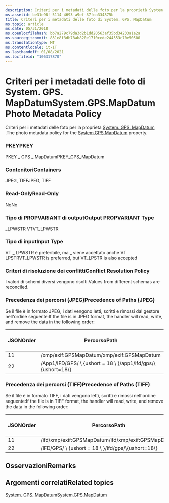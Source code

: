 ```yaml
---
description: Criteri per i metadati delle foto per la proprietà System. GPS. MapDatum.
ms.assetid: be31e98f-5114-4693-a9ef-37fea334875b
title: Criteri per i metadati delle foto di System. GPS. MapDatum
ms.topic: article
ms.date: 05/31/2018
ms.openlocfilehash: bb7a279c79da3d2b1dd20563af35bd34233a1a2a
ms.sourcegitcommit: 831e8f3db78ab820e1710cede244553c70e50500
ms.translationtype: MT
ms.contentlocale: it-IT
ms.lasthandoff: 01/08/2021
ms.locfileid: "106317870"
---
```

# <a name="systemgpsmapdatum-photo-metadata-policy"></a><span data-ttu-id="48799-103">Criteri per i metadati delle foto di System. GPS. MapDatum</span><span class="sxs-lookup"><span data-stu-id="48799-103">System.GPS.MapDatum Photo Metadata Policy</span></span>

<span data-ttu-id="48799-104">Criteri per i metadati delle foto per la proprietà [System. GPS. MapDatum](../properties/props-system-gps-mapdatum.md) .</span><span class="sxs-lookup"><span data-stu-id="48799-104">The photo metadata policy for the [System.GPS.MapDatum](../properties/props-system-gps-mapdatum.md) property.</span></span>

### <a name="pkey"></a><span data-ttu-id="48799-105">PKEY</span><span class="sxs-lookup"><span data-stu-id="48799-105">PKEY</span></span>

<span data-ttu-id="48799-106">PKEY \_ GPS \_ MapDatum</span><span class="sxs-lookup"><span data-stu-id="48799-106">PKEY\_GPS\_MapDatum</span></span>

### <a name="containers"></a><span data-ttu-id="48799-107">Contenitori</span><span class="sxs-lookup"><span data-stu-id="48799-107">Containers</span></span>

<span data-ttu-id="48799-108">JPEG, TIFF</span><span class="sxs-lookup"><span data-stu-id="48799-108">JPEG, TIFF</span></span>

### <a name="read-only"></a><span data-ttu-id="48799-109">Read-Only</span><span class="sxs-lookup"><span data-stu-id="48799-109">Read-Only</span></span>

<span data-ttu-id="48799-110">No</span><span class="sxs-lookup"><span data-stu-id="48799-110">No</span></span>

### <a name="output-propvariant-type"></a><span data-ttu-id="48799-111">Tipo di PROPVARIANT di output</span><span class="sxs-lookup"><span data-stu-id="48799-111">Output PROPVARIANT Type</span></span>

<span data-ttu-id="48799-112">\_LPWSTR VT</span><span class="sxs-lookup"><span data-stu-id="48799-112">VT\_LPWSTR</span></span>

### <a name="input-type"></a><span data-ttu-id="48799-113">Tipo di input</span><span class="sxs-lookup"><span data-stu-id="48799-113">Input Type</span></span>

<span data-ttu-id="48799-114">VT \_ LPWSTR è preferibile, ma \_ viene accettato anche VT LPSTR</span><span class="sxs-lookup"><span data-stu-id="48799-114">VT\_LPWSTR is preferred, but VT\_LPSTR is also accepted</span></span>

### <a name="conflict-resolution-policy"></a><span data-ttu-id="48799-115">Criteri di risoluzione dei conflitti</span><span class="sxs-lookup"><span data-stu-id="48799-115">Conflict Resolution Policy</span></span>

<span data-ttu-id="48799-116">I valori di schemi diversi vengono risolti.</span><span class="sxs-lookup"><span data-stu-id="48799-116">Values from different schemas are reconciled.</span></span>

### <a name="precedence-of-paths-jpeg"></a><span data-ttu-id="48799-117">Precedenza dei percorsi (JPEG)</span><span class="sxs-lookup"><span data-stu-id="48799-117">Precedence of Paths (JPEG)</span></span>

<span data-ttu-id="48799-118">Se il file è in formato JPEG, i dati vengono letti, scritti e rimossi dal gestore nell'ordine seguente:</span><span class="sxs-lookup"><span data-stu-id="48799-118">If the file is in JPEG format, the handler will read, write, and remove the data in the following order:</span></span>



| <span data-ttu-id="48799-119">JSON</span><span class="sxs-lookup"><span data-stu-id="48799-119">Order</span></span> | <span data-ttu-id="48799-120">Percorso</span><span class="sxs-lookup"><span data-stu-id="48799-120">Path</span></span>                          | <span data-ttu-id="48799-121">Formato disco</span><span class="sxs-lookup"><span data-stu-id="48799-121">Disk Format</span></span> | <span data-ttu-id="48799-122">Necessario</span><span class="sxs-lookup"><span data-stu-id="48799-122">Required</span></span> |
|-------|-------------------------------|-------------|----------|
| <span data-ttu-id="48799-123">1</span><span class="sxs-lookup"><span data-stu-id="48799-123">1</span></span>     | <span data-ttu-id="48799-124">/xmp/exif:GPSMapDatum</span><span class="sxs-lookup"><span data-stu-id="48799-124">/xmp/exif:GPSMapDatum</span></span>         | <span data-ttu-id="48799-125">Unicode</span><span class="sxs-lookup"><span data-stu-id="48799-125">Unicode</span></span>     | <span data-ttu-id="48799-126">Sì</span><span class="sxs-lookup"><span data-stu-id="48799-126">Yes</span></span>      |
| <span data-ttu-id="48799-127">2</span><span class="sxs-lookup"><span data-stu-id="48799-127">2</span></span>     | <span data-ttu-id="48799-128">/App1/IFD/GPS/ \\ {ushort = 18 \\ }</span><span class="sxs-lookup"><span data-stu-id="48799-128">/app1/ifd/gps/\\{ushort=18\\}</span></span> | <span data-ttu-id="48799-129">ASCII</span><span class="sxs-lookup"><span data-stu-id="48799-129">ASCII</span></span>       | <span data-ttu-id="48799-130">No</span><span class="sxs-lookup"><span data-stu-id="48799-130">No</span></span>       |



 

### <a name="precedence-of-paths-tiff"></a><span data-ttu-id="48799-131">Precedenza dei percorsi (TIFF)</span><span class="sxs-lookup"><span data-stu-id="48799-131">Precedence of Paths (TIFF)</span></span>

<span data-ttu-id="48799-132">Se il file è in formato TIFF, i dati vengono letti, scritti e rimossi nell'ordine seguente:</span><span class="sxs-lookup"><span data-stu-id="48799-132">If the file is in TIFF format, the handler will read, write, and remove the data in the following order:</span></span>



| <span data-ttu-id="48799-133">JSON</span><span class="sxs-lookup"><span data-stu-id="48799-133">Order</span></span> | <span data-ttu-id="48799-134">Percorso</span><span class="sxs-lookup"><span data-stu-id="48799-134">Path</span></span>                      | <span data-ttu-id="48799-135">Formato disco</span><span class="sxs-lookup"><span data-stu-id="48799-135">Disk Format</span></span> | <span data-ttu-id="48799-136">Necessario</span><span class="sxs-lookup"><span data-stu-id="48799-136">Required</span></span> |
|-------|---------------------------|-------------|----------|
| <span data-ttu-id="48799-137">1</span><span class="sxs-lookup"><span data-stu-id="48799-137">1</span></span>     | <span data-ttu-id="48799-138">/ifd/xmp/exif:GPSMapDatum</span><span class="sxs-lookup"><span data-stu-id="48799-138">/ifd/xmp/exif:GPSMapDatum</span></span> | <span data-ttu-id="48799-139">Unicode</span><span class="sxs-lookup"><span data-stu-id="48799-139">Unicode</span></span>     | <span data-ttu-id="48799-140">Sì</span><span class="sxs-lookup"><span data-stu-id="48799-140">Yes</span></span>      |
| <span data-ttu-id="48799-141">2</span><span class="sxs-lookup"><span data-stu-id="48799-141">2</span></span>     | <span data-ttu-id="48799-142">/IFD/GPS/ \\ {ushort = 18 \\ }</span><span class="sxs-lookup"><span data-stu-id="48799-142">/ifd/gps/\\{ushort=18\\}</span></span>  | <span data-ttu-id="48799-143">ASCII</span><span class="sxs-lookup"><span data-stu-id="48799-143">ASCII</span></span>       | <span data-ttu-id="48799-144">No</span><span class="sxs-lookup"><span data-stu-id="48799-144">No</span></span>       |



 

## <a name="remarks"></a><span data-ttu-id="48799-145">Osservazioni</span><span class="sxs-lookup"><span data-stu-id="48799-145">Remarks</span></span>

## <a name="related-topics"></a><span data-ttu-id="48799-146">Argomenti correlati</span><span class="sxs-lookup"><span data-stu-id="48799-146">Related topics</span></span>

<dl> <dt>

[<span data-ttu-id="48799-147">System. GPS. MapDatum</span><span class="sxs-lookup"><span data-stu-id="48799-147">System.GPS.MapDatum</span></span>](../properties/props-system-gps-mapdatum.md)
</dt> </dl>

 

 
